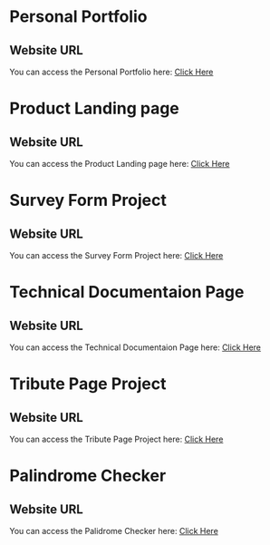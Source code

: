 # Personal Portfolio
## Website URL
You can access the Personal Portfolio here: [Click Here](https://mh-shihan.github.io/freeCodeCamp/responsive-web-design/personal-portfolio/personal-portfolio.html)

# Product Landing page
## Website URL
You can access the Product Landing page here: [Click Here](https://mh-shihan.github.io/freeCodeCamp/responsive-web-design/produc-landing-page/produc-landing-page.html)

# Survey Form Project
## Website URL
You can access the Survey Form Project here: [Click Here](https://mh-shihan.github.io/freeCodeCamp/responsive-web-design/survey-form-project/index.html)

# Technical Documentaion Page
## Website URL
You can access the Technical Documentaion Page here: [Click Here](https://mh-shihan.github.io/freeCodeCamp/responsive-web-design/technical-documentaion-page/index.html)

# Tribute Page Project
## Website URL
You can access the Tribute Page Project here: [Click Here](https://mh-shihan.github.io/freeCodeCamp/responsive-web-design/tribute-page-project/index.html)

# Palindrome Checker
## Website URL
You can access the Palidrome Checker here: [Click Here](https://mh-shihan.github.io/freeCodeCamp/js-algorithm-and-DS/palindrome-checker/palindrome-checker.html)

